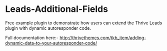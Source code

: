 # Leads-Additional-Fields
Free example plugin to demonstrate how users can extend the Thrive Leads plugin with dynamic autoresponder code.

Full documentation here:- http://thrivethemes.com/tkb_item/adding-dynamic-data-to-your-autoresponder-code/
